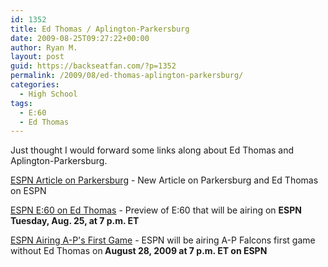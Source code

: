 ```yaml
---
id: 1352
title: Ed Thomas / Aplington-Parkersburg
date: 2009-08-25T09:27:22+00:00
author: Ryan M.
layout: post
guid: https://backseatfan.com/?p=1352
permalink: /2009/08/ed-thomas-aplington-parkersburg/
categories:
  - High School
tags:
  - E:60
  - Ed Thomas
---
```


<div class="entry">
  <p>
    Just thought I would forward some links along about Ed Thomas and Aplington-Parkersburg.
  </p>

  <p>
    <a href="http://sports.espn.go.com/espn/e60/news/story?id=4419237">ESPN Article on Parkersburg</a> - New Article on Parkersburg and Ed Thomas on ESPN
  </p>

  <p>
    <a href="https://backseatfan.com/index.php/2009/08/espns-e60-ed-thomas-of-parkersburg-iowa/">ESPN E:60 on Ed Thomas</a> - Preview of E:60 that will be airing on <strong>ESPN Tuesday, Aug. 25, at 7 p.m. ET</strong>
  </p>

  <p>
    <a href="https://backseatfan.com/index.php/2009/08/espn-to-air-first-applington-parkersburg-game/">ESPN Airing A-P's First Game</a> - ESPN will be airing A-P Falcons first game without Ed Thomas on<strong> August 28, 2009 at </strong><strong>7 p.m. ET </strong><strong>on ESPN</strong>
  </p>
</div>

